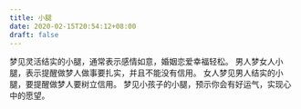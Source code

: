 ```yaml
---
title: 小腿
date: 2020-02-15T20:54:12+08:00
draft: false
---
```


梦见灵活结实的小腿，通常表示感情如意，婚姻恋爱幸福轻松。
男人梦女人小腿，表示提醒做梦人做事要扎实，并且不能没有信用。
女人梦见男人结实的小腿，要提醒做梦人要树立信用。
梦见小孩子的小腿，预示你会有好运气，实现心中的愿望。
